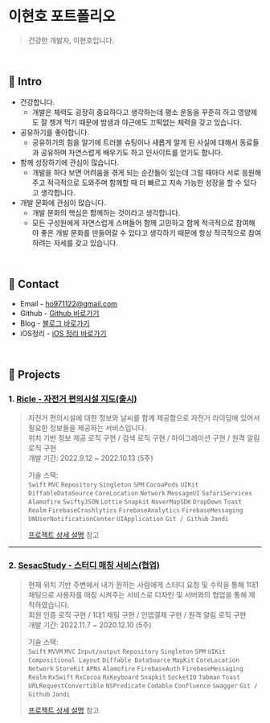 # 이현호 포트폴리오
> 건강한 개발자, 이현호입니다.

</br>

## :pushpin: Intro
- 건강합니다.
    - 개발은 체력도 굉장히 중요하다고 생각하는데 평소 운동을 꾸준히 하고 영양제도 잘 챙겨 먹기 때문에 밤샘과 야근에도 끄떡없는 체력을 갖고 있습니다.
- 공유하기를 좋아합니다.
    - 공유하기의 힘을 알기에 트러블 슈팅이나 새롭게 알게 된 사실에 대해서 동료들과 공유하며 자연스럽게 배우기도 하고 인사이트를 얻기도 합니다.
- 함께 성장하기에 관심이 많습니다.
    - 개발을 하다 보면 어려움을 겪게 되는 순간들이 있는데 그럴 때마다 서로 응원해 주고 적극적으로 도와주며 함께할 때 더 빠르고 지속 가능한 성장을 할 수 있다고 생각합니다.
- 개발 문화에 관심이 많습니다.
    - 개발 문화의 핵심은 함께하는 것이라고 생각합니다.
    - 모든 구성원에게 자연스럽게 스며들어 함께 고민하고 함께 적극적으로 참여해야 좋은 개발 문화를 만들어갈 수 있다고 생각하기 때문에 항상 적극적으로 참여하려는 자세를 갖고 있습니다.

</br>

## :pushpin: Contact
- Email - ho971122@gmail.com
- Github - [Github 바로가기](https://github.com/dev-Skyler)
- Blog - [블로그 바로가기](https://skylert.tistory.com/)
- iOS정리 - [iOS 정리 바로가기](https://www.notion.so/iOS-ae81d7e9b6374052b818c6d8676d9a2c)

</br>

## :pushpin: Projects
### 1. [Ricle - 자전거 편의시설 지도(출시)](https://github.com/dev-Skyler/BicycleRecord)
>자전거 편의시설에 대한 정보와 날씨를 함께 제공함으로 자전거 라이딩에 있어서 필요한 정보들을 제공하는 서비스입니다.</br>
>위치 기반 정보 제공 로직 구현 / 검색 로직 구현 / 마이그레이션 구현 / 원격 알림 로직 구현</br>
>개발 기간: 2022.9.12 ~ 2022.10.13 (5주)
>  
>기술 스택:  
>`Swift` `MVC` `Repository` `Singleton` `SPM` `CocoaPods` `UIKit` `DiffableDataSource` `CoreLocation` `Network` `MessageUI` `SafariServices` `Alamofire` `SwiftyJSON` `Lottie` `Snapkit` `NaverMapSDK` `DropDown` `Toast` `Realm` `FirebaseCrashlytics` `FirebaseAnalytics` `FirebaseMessaging` `UNUserNotificationCenter` `UIApplication` `Git / Github` `Jandi`
>
>[프로젝트 상세 설명](https://github.com/dev-Skyler/BicycleRecord) 참고

---

### 2. [SesacStudy - 스터디 매칭 서비스(협업)](https://github.com/dev-Skyler/SeSACStudy)
>현재 위치 기반 주변에서 내가 원하는 사람에게 스터디 요청 및 수락을 통해 1대1 채팅으로 사용자를 매칭 시켜주는 서비스로 디자인 및 서버와의 협업을 통해 제작하였습니다.</br>
>회원 인증 로직 구현 / 1대1 채팅 구현 / 인앱결제 구현 / 원격 알림 로직 구현</br>
>개발 기간: 2022.11.7 ~ 2020.12.10 (5주)  
>  
>기술 스택:  
>`Swift` `MVVM` `MVC` `Input/output` `Repository` `Singleton` `SPM` 
`UIKit` `Compositional Layout` `Diffable DataSource` `MapKit` `CoreLocation` `Network` `StoreKit` `APNs` `Alamofire` `FirebaseAuth` `FirebaseMessaging` `Realm` `RxSwift` `RxCocoa` `RxKeyboard` `Snapkit` `SocketIO` `Tabman` `Toast` `URLRequestConvertible` `NSPredicate` `Codable` `Confluence` `Swagger` `Git / Github` `Jandi`
>  
>[프로젝트 상세 설명](https://github.com/dev-Skyler/SeSACStudy) 참고
